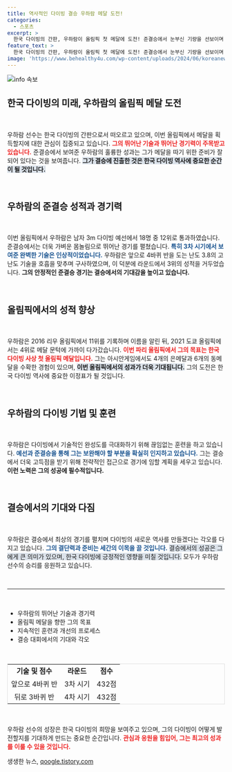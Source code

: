 ```yaml
---
title: 역사적인 다이빙 결승 우하람 메달 도전!
categories:
  - 스포츠
excerpt: >
  한국 다이빙의 간판, 우하람이 올림픽 첫 메달에 도전! 준결승에서 눈부신 기량을 선보이며 결승행에 성공한 그의 향후 활약에 기대가 모이고 있다.
feature_text: >
  한국 다이빙의 간판, 우하람이 올림픽 첫 메달에 도전! 준결승에서 눈부신 기량을 선보이며 결승행에 성공한 그의 향후 활약에 기대가 모이고 있다.
image: 'https://www.behealthy4u.com/wp-content/uploads/2024/06/koreanews.jpg'
---
```


<p><img src="https://www.behealthy4u.com/wp-content/uploads/2024/06/koreanews.jpg" alt="info 속보" /></p>

<h2 data-ke-size="size26">한국 다이빙의 미래, 우하람의 올림픽 메달 도전</h2>

<p data-ke-size="size16">&nbsp;</p>

<p>우하람 선수는 한국 다이빙의 간판으로서 떠오르고 있으며, 이번 올림픽에서 메달을 획득할지에 대한 관심이 집중되고 있습니다. <b><span style="color: #ee2323;">그의 뛰어난 기술과 뛰어난 경기력이 주목받고 있습니다.</span></b> 준결승에서 보여준 우하람의 훌륭한 성과는 그가 메달을 따기 위한 준비가 잘 되어 있다는 것을 보여줍니다. <b><span style="background-color: #21538527;">그가 결승에 진출한 것은 한국 다이빙 역사에 중요한 순간이 될 것입니다.</span></b></p>

<p data-ke-size="size16">&nbsp;</p>

<h2 data-ke-size="size26">우하람의 준결승 성적과 경기력</h2>

<p data-ke-size="size16">&nbsp;</p>

<p>이번 올림픽에서 우하람은 남자 3m 다이빙 예선에서 18명 중 12위로 통과하였습니다. 준결승에서는 더욱 가벼운 몸놀림으로 뛰어난 경기를 펼쳤습니다. <b><span style="color: #1a5490;">특히 3차 시기에서 보여준 완벽한 기술은 인상적이었습니다.</span></b> 우하람은 앞으로 4바퀴 반을 도는 난도 3.8의 고난도 기술을 호흡을 맞추며 구사하였으며, 이 덕분에 라운드에서 3위의 성적을 거두었습니다. <b><span style="ee2323;">그의 안정적인 준결승 경기는 결승에서의 기대감을 높이고 있습니다.</span></b></p>

<p data-ke-size="size16">&nbsp;</p>

<h2 data-ke-size="size26">올림픽에서의 성적 향상</h2>

<p data-ke-size="size16">&nbsp;</p>

<p>우하람은 2016 리우 올림픽에서 11위를 기록하며 이름을 알린 뒤, 2021 도쿄 올림픽에서는 4위로 메달 문턱에 가까이 다가갔습니다. <b><span style="color: #ee2323;">이번 파리 올림픽에서 그의 목표는 한국 다이빙 사상 첫 올림픽 메달입니다.</span></b> 그는 아시안게임에서도 4개의 은메달과 6개의 동메달을 수확한 경험이 있으며, <b><span style="background-color: #21538527;">이번 올림픽에서의 성과가 더욱 기대됩니다.</span></b> 그의 도전은 한국 다이빙 역사에 중요한 이정표가 될 것입니다.</p>

<p data-ke-size="size16">&nbsp;</p>

<h2 data-ke-size="size26">우하람의 다이빙 기법 및 훈련</h2>

<p data-ke-size="size16">&nbsp;</p>

<p>우하람은 다이빙에서 기술적인 완성도를 극대화하기 위해 끊임없는 훈련을 하고 있습니다. <b><span style="color: #1a5490;">예선과 준결승을 통해 그는 보완해야 할 부분을 확실히 인지하고 있습니다.</span></b> 그는 결승에서 더욱 고득점을 받기 위해 전략적인 접근으로 경기에 임할 계획을 세우고 있습니다. <b><span style="ee2323;">이런 노력은 그의 성공에 필수적입니다.</span></b> </p>

<p data-ke-size="size16">&nbsp;</p>

<h2 data-ke-size="size26">결승에서의 기대와 다짐</h2>

<p data-ke-size="size16">&nbsp;</p>

<p>우하람은 결승에서 최상의 경기를 펼치며 다이빙의 새로운 역사를 만들겠다는 각오를 다지고 있습니다. <b><span style="color: #1a5490;">그의 결단력과 준비는 세간의 이목을 끌 것입니다.</span></b> <span style="background-color: #21538527;">결승에서의 성공은 그에게 큰 의미가 있으며, 한국 다이빙에 긍정적인 영향을 미칠 것입니다.</span> 모두가 우하람 선수의 승리를 응원하고 있습니다. </p>

<p data-ke-size="size16">&nbsp;</p>

<hr />

<p data-ke-size="size16">&nbsp;</p>

<ul>
    <li>우하람의 뛰어난 기술과 경기력</li>
    <li>올림픽 메달을 향한 그의 목표</li>
    <li>지속적인 훈련과 개선의 프로세스</li>
    <li>결승 대회에서의 기대와 각오</li>
</ul>

<p data-ke-size="size16">&nbsp;</p>

<table style="width: 100%; border: 1px solid #ddd;">
<tr>
<td style="text-align: center; height: 17px;"><b>기술 및 점수</b></td>
<td style="text-align: center; height: 17px;"><b>라운드</b></td>
<td style="text-align: center; height: 17px;"><b>점수</b></td>
</tr>
<tr>
<td style="text-align: center; height: 17px;">앞으로 4바퀴 반</td>
<td style="text-align: center; height: 17px;">3차 시기</td>
<td style="text-align: center; height: 17px;">432점</td>
</tr>
<tr>
<td style="text-align: center; height: 17px;">뒤로 3바퀴 반</td>
<td style="text-align: center; height: 17px;">4차 시기</td>
<td style="text-align: center; height: 17px;">432점</td>
</tr>
</table>

<p data-ke-size="size16">&nbsp;</p>

<p>우하람 선수의 성장은 한국 다이빙의 희망을 보여주고 있으며, 그의 다이빙이 어떻게 발전할지를 기대하게 만드는 중요한 순간입니다. <b><span style="color: #ee2323;">관심과 응원을 힘입어, 그는 최고의 성과를 이룰 수 있을 것입니다.</span></b> </p>
생생한 뉴스, <a href="https://qoogle.tistory.com" rel="dofollow">qoogle.tistory.com</a>


